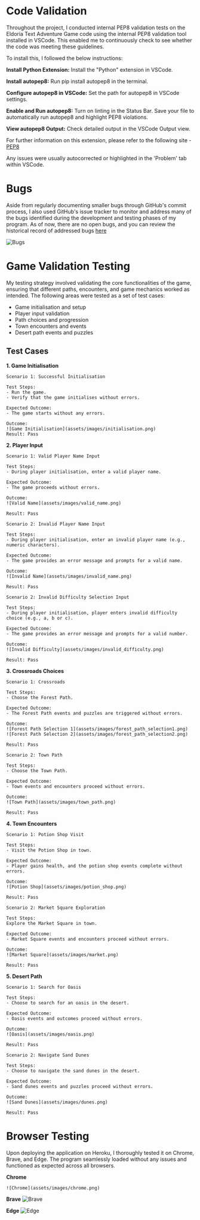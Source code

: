 # Code Validation

Throughout the project, I conducted internal PEP8 validation tests on the Eldoria Text Adventure Game code using the internal PEP8 validation tool installed in VSCode. This enabled me to continuously check to see whether the code was meeting these guidelines.

To install this, I followed the below instructions:

**Install Python Extension:**
Install the "Python" extension in VSCode.

**Install autopep8:**
Run pip install autopep8 in the terminal.

**Configure autopep8 in VSCode:**
Set the path for autopep8 in VSCode settings.

**Enable and Run autopep8:**
Turn on linting in the Status Bar.
Save your file to automatically run autopep8 and highlight PEP8 violations.

**View autopep8 Output:**
Check detailed output in the VSCode Output view.

For further information on this extension, please refer to the following site - <a href="https://eldoria-text-adventure-b67c4e715670.herokuapp.com/" target="_blank" rel="noopener">PEP8</a>

Any issues were usually autocorrected or highlighted in the 'Problem' tab within VSCode.

# Bugs

Aside from regularly documenting smaller bugs through GitHub's commit process, I also used GitHub's issue tracker to monitor and address many of the bugs identified during the development and testing phases of my program. As of now, there are no open bugs, and you can review the historical record of addressed bugs <a href="https://github.com/NickCMoore/eldoria-text-adventure/issues?q=is%3Aissue+is%3Aclosed" target="_blank" rel="noopener">here</a>

![Bugs](assets/images/bugs.png)

# Game Validation Testing

My testing strategy involved validating the core functionalities of the game, ensuring that different paths, encounters, and game mechanics worked as intended. The following areas were tested as a set of test cases:

- Game initialisation and setup
- Player input validation
- Path choices and progression
- Town encounters and events
- Desert path events and puzzles

## Test Cases

**1. Game Initialisation**

    Scenario 1: Successful Initialisation

    Test Steps:
    - Run the game.
    - Verify that the game initialises without errors.

    Expected Outcome:
    - The game starts without any errors.

    Outcome:
    ![Game Initialisation](assets/images/initialisation.png)
    Result: Pass

**2. Player Input**

    Scenario 1: Valid Player Name Input

    Test Steps:
    - During player initialisation, enter a valid player name.

    Expected Outcome:
    - The game proceeds without errors.

    Outcome:
    ![Valid Name](assets/images/valid_name.png)

    Result: Pass

    Scenario 2: Invalid Player Name Input

    Test Steps:
    - During player initialisation, enter an invalid player name (e.g., numeric characters).

    Expected Outcome:
    - The game provides an error message and prompts for a valid name.

    Outcome:
    ![Invalid Name](assets/images/invalid_name.png)

    Result: Pass

    Scenario 2: Invalid Difficulty Selection Input

    Test Steps:
    - During player initialisation, player enters invalid difficulty choice (e.g., a, b or c).

    Expected Outcome:
    - The game provides an error message and prompts for a valid number.

    Outcome:
    ![Invalid Difficulty](assets/images/invalid_difficulty.png)

    Result: Pass

**3. Crossroads Choices**

    Scenario 1: Crossroads

    Test Steps:
    - Choose the Forest Path.

    Expected Outcome:
    - The Forest Path events and puzzles are triggered without errors.

    Outcome:
    ![Forest Path Selection 1](assets/images/forest_path_selection1.png)
    ![Forest Path Selection 2](assets/images/forest_path_selection2.png)

    Result: Pass

    Scenario 2: Town Path

    Test Steps:
    - Choose the Town Path.

    Expected Outcome:
    - Town events and encounters proceed without errors.

    Outcome:
    ![Town Path](assets/images/town_path.png)

    Result: Pass

**4. Town Encounters**

    Scenario 1: Potion Shop Visit

    Test Steps:
    - Visit the Potion Shop in town.

    Expected Outcome:
    - Player gains health, and the potion shop events complete without errors.

    Outcome:
    ![Potion Shop](assets/images/potion_shop.png)

    Result: Pass

    Scenario 2: Market Square Exploration

    Test Steps:
    Explore the Market Square in town.

    Expected Outcome:
    - Market Square events and encounters proceed without errors.

    Outcome:
    ![Market Square](assets/images/market.png)

    Result: Pass

**5. Desert Path**

    Scenario 1: Search for Oasis

    Test Steps:
    - Choose to search for an oasis in the desert.

    Expected Outcome:
    - Oasis events and outcomes proceed without errors.

    Outcome:
    ![Oasis](assets/images/oasis.png)

    Result: Pass

    Scenario 2: Navigate Sand Dunes

    Test Steps:
    - Choose to navigate the sand dunes in the desert.

    Expected Outcome:
    - Sand dunes events and puzzles proceed without errors.

    Outcome:
    ![Sand Dunes](assets/images/dunes.png)

    Result: Pass

# Browser Testing

Upon deploying the application on Heroku, I thoroughly tested it on Chrome, Brave, and Edge. The program seamlessly loaded without any issues and functioned as expected across all browsers.

**Chrome**

    ![Chrome](assets/images/chrome.png)

**Brave**
    ![Brave](assets/images/brave.png)

**Edge**
    ![Edge](assets/images/edge.png)